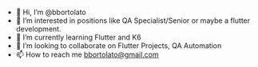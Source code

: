 - 👋 Hi, I’m @bbortolato
- 👀 I’m interested in positions like QA Specialist/Senior or maybe a flutter development.
- 🌱 I’m currently learning Flutter and K6
- 💞️ I’m looking to collaborate on Flutter Projects, QA Automation
- 📫 How to reach me bbortolato@gmail.com

